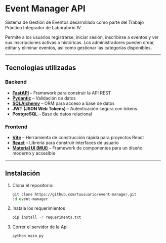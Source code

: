 #  Event Manager API

Sistema de Gestión de Eventos desarrollado como parte del Trabajo Práctico Integrador de Laboratorio IV.

Permite a los usuarios registrarse, iniciar sesión, inscribirse a eventos y ver sus inscripciones activas o históricas. Los administradores pueden crear, editar y eliminar eventos, así como gestionar las categorías disponibles.

---

## Tecnologías utilizadas

### Backend

- **[FastAPI](https://fastapi.tiangolo.com/)** – Framework para construir la API REST
- **[Pydantic](https://docs.pydantic.dev/)** – Validación de datos
- **[SQLAlchemy](https://www.sqlalchemy.org/)** – ORM para acceso a base de datos
- **JWT (JSON Web Tokens)** – Autenticación segura con tokens
- **PostgreSQL** – Base de datos relacional

### Frontend

- **[Vite](https://vitejs.dev/)** – Herramienta de construcción rápida para proyectos React
- **[React](https://react.dev/)** – Librería para construir interfaces de usuario
- **[Material UI (MUI)](https://mui.com/)** – Framework de componentes para un diseño moderno y accesible

---

##  Instalación

1. Clona el repositorio:
   ```bash
   git clone https://github.com/tuusuario/event-manager.git
   cd event-manager

2. Inatala los requerimientos
   ```bash
   pip install -r requeriments.txt

3. Correr el servidor de la Api
   ```bash
   python main.py
